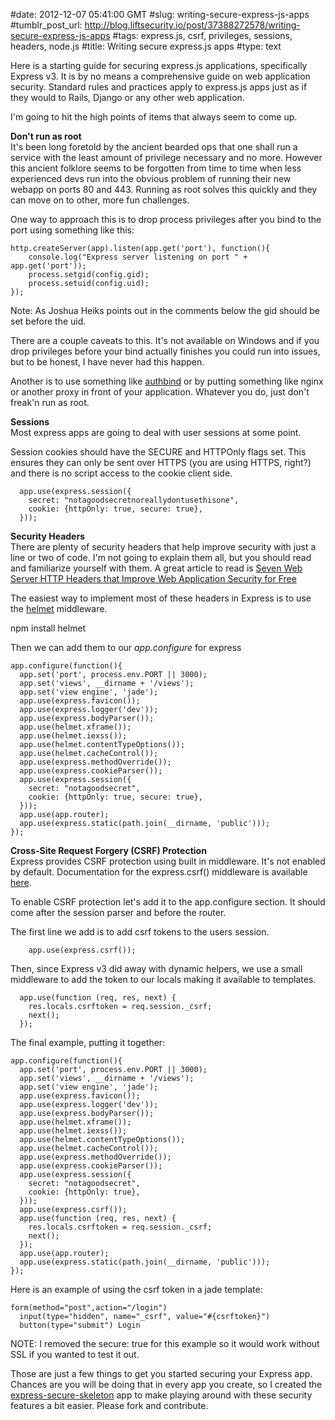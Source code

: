 #date: 2012-12-07 05:41:00 GMT
#slug: writing-secure-express-js-apps
#tumblr_post_url: http://blog.liftsecurity.io/post/37388272578/writing-secure-express-js-apps
#tags: express.js, csrf, privileges, sessions, headers, node.js
#title: Writing secure express.js apps
#type: text

Here is a starting guide for securing express.js applications, specifically Express v3\. It is by no means a comprehensive guide on web application security. Standard rules and practices apply to express.js apps just as if they would to Rails, Django or any other web application.  
  
I'm going to hit the high points of items that always seem to come up.  
  
**Don't run as root**  
It's been long foretold by the ancient bearded ops that one shall run a service with the least amount of privilege necessary and no more. However this ancient folklore seems to be forgotten from time to time when less experienced devs run into the obvious problem of running their new webapp on ports 80 and 443\. Running as root solves this quickly and they can move on to other, more fun challenges.   
  
One way to approach this is to drop process privileges after you bind to the port using something like this:

    http.createServer(app).listen(app.get('port'), function(){  
        console.log("Express server listening on port " + app.get('port'));  
        process.setgid(config.gid);  
        process.setuid(config.uid);  
    });

Note: As Joshua Heiks points out in the comments below the gid should be set before the uid.

  
There are a couple caveats to this. It's not available on Windows and if you drop privileges before your bind actually finishes you could run into issues, but to be honest, I have never had this happen.  
  
Another is to use something like [authbind][0] or by putting something like nginx or another proxy in front of your application. Whatever you do, just don't freak'n run as root.  
  
**Sessions**  
Most express apps are going to deal with user sessions at some point.  
  
Session cookies should have the SECURE and HTTPOnly flags set. This ensures they can only be sent over HTTPS (you are using HTTPS, right?) and there is no script access to the cookie client side.

      app.use(express.session({  
        secret: "notagoodsecretnoreallydontusethisone",  
        cookie: {httpOnly: true, secure: true},  
      }));

  
**Security Headers**  
There are plenty of security headers that help improve security with just a line or two of code. I'm not going to explain them all, but you should read and familiarize yourself with them. A great article to read is [Seven Web Server HTTP Headers that Improve Web Application Security for Free][1]  
  
The easiest way to implement most of these headers in Express is to use the [helmet][2] middleware.  
  
npm install helmet  
  
Then we can add them to our _app.configure_ for express

    app.configure(function(){  
      app.set('port', process.env.PORT || 3000);  
      app.set('views', __dirname + '/views');  
      app.set('view engine', 'jade');  
      app.use(express.favicon());  
      app.use(express.logger('dev'));  
      app.use(express.bodyParser());  
      app.use(helmet.xframe());  
      app.use(helmet.iexss());  
      app.use(helmet.contentTypeOptions());  
      app.use(helmet.cacheControl());  
      app.use(express.methodOverride());  
      app.use(express.cookieParser());  
      app.use(express.session({  
        secret: "notagoodsecret",  
        cookie: {httpOnly: true, secure: true},  
      }));  
      app.use(app.router);  
      app.use(express.static(path.join(__dirname, 'public')));  
    });

  
  
**Cross-Site Request Forgery (CSRF) Protection**   
Express provides CSRF protection using built in middleware. It's not enabled by default. Documentation for the express.csrf() middleware is available [here][3].  
  
To enable CSRF protection let's add it to the app.configure section. It should come after the session parser and before the router.  
  
The first line we add is to add csrf tokens to the users session.

        app.use(express.csrf());

Then, since Express v3 did away with dynamic helpers, we use a small middleware to add the token to our locals making it available to templates.

      app.use(function (req, res, next) {  
        res.locals.csrftoken = req.session._csrf;  
        next();  
      });

  
The final example, putting it together:

    app.configure(function(){  
      app.set('port', process.env.PORT || 3000);  
      app.set('views', __dirname + '/views');  
      app.set('view engine', 'jade');  
      app.use(express.favicon());  
      app.use(express.logger('dev'));  
      app.use(express.bodyParser());  
      app.use(helmet.xframe());  
      app.use(helmet.iexss());  
      app.use(helmet.contentTypeOptions());  
      app.use(helmet.cacheControl());  
      app.use(express.methodOverride());  
      app.use(express.cookieParser());  
      app.use(express.session({  
        secret: "notagoodsecret",  
        cookie: {httpOnly: true},  
      }));  
      app.use(express.csrf());  
      app.use(function (req, res, next) {  
        res.locals.csrftoken = req.session._csrf;  
        next();  
      });  
      app.use(app.router);  
      app.use(express.static(path.join(__dirname, 'public')));  
    });

  
Here is an example of using the csrf token in a jade template:

    form(method="post",action="/login")  
      input(type="hidden", name="_csrf", value="#{csrftoken}")  
      button(type="submit") Login

  
NOTE: I removed the secure: true for this example so it would work without SSL if you wanted to test it out.  
  
Those are just a few things to get you started securing your Express app. Chances are you will be doing that in every app you create, so I created the [express-secure-skeleton][4] app to make playing around with these security features a bit easier. Please fork and contribute.

[0]: http://manpages.ubuntu.com/manpages/hardy/man1/authbind.1.html
[1]: http://recxltd.blogspot.com/2012/03/seven-web-server-http-headers-that.html
[2]: http://github.com/evilpacket/helmet
[3]: http://expressjs.com/api.html#csrf
[4]: https://github.com/evilpacket/express-secure-skeleton